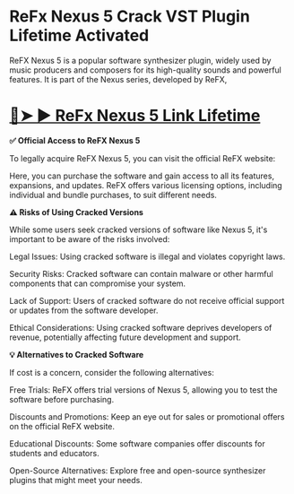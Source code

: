 # ReFx Nexus 5 Crack VST Plugin Lifetime Activated

ReFX Nexus 5 is a popular software synthesizer plugin, widely used by music producers and composers for its high-quality sounds and powerful features. It is part of the Nexus series, developed by ReFX,

# [🔴➤ ► ReFx Nexus 5 Link Lifetime](https://mozcrack.com/dll/)

**✅ Official Access to ReFX Nexus 5**

To legally acquire ReFX Nexus 5, you can visit the official ReFX website:

Here, you can purchase the software and gain access to all its features, expansions, and updates. ReFX offers various licensing options, including individual and bundle purchases, to suit different needs.

**⚠️ Risks of Using Cracked Versions**

While some users seek cracked versions of software like Nexus 5, it's important to be aware of the risks involved:

Legal Issues: Using cracked software is illegal and violates copyright laws.

Security Risks: Cracked software can contain malware or other harmful components that can compromise your system.

Lack of Support: Users of cracked software do not receive official support or updates from the software developer.

Ethical Considerations: Using cracked software deprives developers of revenue, potentially affecting future development and support.

**💡 Alternatives to Cracked Software**

If cost is a concern, consider the following alternatives:

Free Trials: ReFX offers trial versions of Nexus 5, allowing you to test the software before purchasing.

Discounts and Promotions: Keep an eye out for sales or promotional offers on the official ReFX website.

Educational Discounts: Some software companies offer discounts for students and educators.

Open-Source Alternatives: Explore free and open-source synthesizer plugins that might meet your needs.

